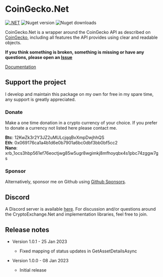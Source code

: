 # CoinGecko.Net
[![.NET](https://github.com/JKorf/CoinGecko.Net/actions/workflows/dotnet.yml/badge.svg)](https://github.com/JKorf/CoinGecko.Net/actions/workflows/dotnet.yml) ![Nuget version](https://img.shields.io/nuget/v/coingecko.net.svg)  ![Nuget downloads](https://img.shields.io/nuget/dt/CoinGecko.Net.svg)

CoinGecko.Net is a wrapper around the CoinGecko API as described on [CoinGecko](https://www.coingecko.com/en/api/documentation), including all features the API provides using clear and readable objects.

**If you think something is broken, something is missing or have any questions, please open an [Issue](https://github.com/JKorf/Binance.Net/issues)**

[Documentation](https://jkorf.github.io/CoinGecko.Net/)

## Support the project
I develop and maintain this package on my own for free in my spare time, any support is greatly appreciated.

### Donate
Make a one time donation in a crypto currency of your choice. If you prefer to donate a currency not listed here please contact me.

**Btc**:  12KwZk3r2Y3JZ2uMULcjqqBvXmpDwjhhQS  
**Eth**:  0x069176ca1a4b1d6e0b7901a6bc0dbf3bb0bf5cc2  
**Nano**: xrb_1ocs3hbp561ef76eoctjwg85w5ugr8wgimkj8mfhoyqbx4s1pbc74zggw7gs  

### Sponsor
Alternatively, sponsor me on Github using [Github Sponsors](https://github.com/sponsors/JKorf). 

## Discord
A Discord server is available [here](https://discord.gg/MSpeEtSY8t). For discussion and/or questions around the CryptoExchange.Net and implementation libraries, feel free to join.

## Release notes
* Version 1.0.1 - 25 Jan 2023
    * Fixed mapping of status updates in GetAssetDetailsAsync

* Version 1.0.0 - 08 Jan 2023
    * Initial release